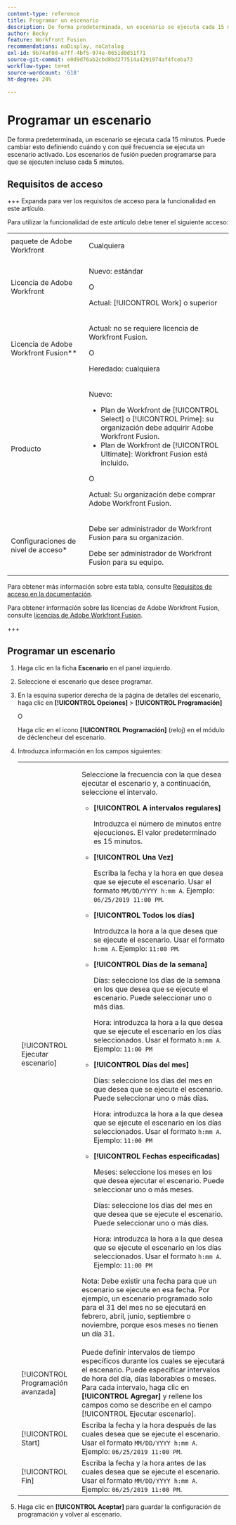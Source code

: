 ```yaml
---
content-type: reference
title: Programar un escenario
description: De forma predeterminada, un escenario se ejecuta cada 15 minutos. Puede cambiar esto definiendo cuándo y con qué frecuencia se ejecuta un escenario activado. Los escenarios de fusión pueden programarse para que se ejecuten incluso cada 5 minutos.
author: Becky
feature: Workfront Fusion
recommendations: noDisplay, noCatalog
exl-id: 9b74af0d-e7ff-4bf5-974e-0651d0d51f71
source-git-commit: e0d9d76ab2cbd8bd277514a4291974af4fceba73
workflow-type: tm+mt
source-wordcount: '618'
ht-degree: 24%

---
```


# Programar un escenario

De forma predeterminada, un escenario se ejecuta cada 15 minutos. Puede cambiar esto definiendo cuándo y con qué frecuencia se ejecuta un escenario activado. Los escenarios de fusión pueden programarse para que se ejecuten incluso cada 5 minutos.

## Requisitos de acceso

+++ Expanda para ver los requisitos de acceso para la funcionalidad en este artículo.

Para utilizar la funcionalidad de este artículo debe tener el siguiente acceso:

<table style="table-layout:auto">
 <col> 
 <col> 
 <tbody> 
  <tr> 
   <td role="rowheader">paquete de Adobe Workfront</td> 
   <td> <p>Cualquiera</p> </td> 
  </tr> 
  <tr data-mc-conditions=""> 
   <td role="rowheader">Licencia de Adobe Workfront</td> 
   <td> <p>Nuevo: estándar</p><p>O</p><p>Actual: [!UICONTROL Work] o superior</p> </td> 
  </tr> 
  <tr> 
   <td role="rowheader">Licencia de Adobe Workfront Fusion**</td> 
   <td>
   <p>Actual: no se requiere licencia de Workfront Fusion.</p>
   <p>O</p>
   <p>Heredado: cualquiera </p>
   </td> 
  </tr> 
  <tr> 
   <td role="rowheader">Producto</td> 
   <td>
   <p>Nuevo:</p> <ul><li>Plan de Workfront de [!UICONTROL Select] o [!UICONTROL Prime]: su organización debe adquirir Adobe Workfront Fusion.</li><li>Plan de Workfront de [!UICONTROL Ultimate]: Workfront Fusion está incluido.</li></ul>
   <p>O</p>
   <p>Actual: Su organización debe comprar Adobe Workfront Fusion.</p>
   </td> 
  </tr>
  <tr data-mc-conditions=""> 
   <td role="rowheader">Configuraciones de nivel de acceso*</td> 
   <td> 
     <p>Debe ser administrador de Workfront Fusion para su organización.</p>
     <p>Debe ser administrador de Workfront Fusion para su equipo.</p>
   </td> 
  </tr> 
   </td> 
  </tr> 
 </tbody> 
</table>

Para obtener más información sobre esta tabla, consulte [Requisitos de acceso en la documentación](/help/workfront-fusion/references/licenses-and-roles/access-level-requirements-in-documentation.md).

Para obtener información sobre las licencias de Adobe Workfront Fusion, consulte [licencias de Adobe Workfront Fusion](/help/workfront-fusion/set-up-and-manage-workfront-fusion/licensing-operations-overview/license-automation-vs-integration.md).

+++

## Programar un escenario

1. Haga clic en la ficha **Escenario** en el panel izquierdo.
1. Seleccione el escenario que desee programar.
1. En la esquina superior derecha de la página de detalles del escenario, haga clic en **[!UICONTROL Opciones]** > **[!UICONTROL Programación]**

   O

   Haga clic en el icono **[!UICONTROL Programación]** (reloj) en el módulo de déclencheur del escenario.

1. Introduzca información en los campos siguientes:

   <table style="table-layout:auto">   
    <col> 
    <col> 
    <tbody> 
     <tr> 
      <td role="rowheader">[!UICONTROL Ejecutar escenario]</td> 
      <td> <p>Seleccione la frecuencia con la que desea ejecutar el escenario y, a continuación, seleccione el intervalo.</p> 
       <ul> 
        <li> <p><strong>[!UICONTROL A intervalos regulares]</strong> </p> <p>Introduzca el número de minutos entre ejecuciones. El valor predeterminado es 15 minutos.</p> </li> 
        <li> <p><strong>[!UICONTROL Una Vez]</strong> </p> <p>Escriba la fecha y la hora en que desea que se ejecute el escenario. Usar el formato <code>MM/DD/YYYY h:mm A</code>. Ejemplo: <code>06/25/2019 11:00 PM</code>.</p> </li> 
        <li> <p><strong>[!UICONTROL Todos los días]</strong> </p> <p>Introduzca la hora a la que desea que se ejecute el escenario. Usar el formato <code>h:mm A</code>. Ejemplo: <code>11:00 PM</code>.</p> </li> 
        <li> <p><strong>[!UICONTROL Días de la semana]</strong> </p> <p>Días: seleccione los días de la semana en los que desea que se ejecute el escenario. Puede seleccionar uno o más días.</p> <p>Hora: introduzca la hora a la que desea que se ejecute el escenario en los días seleccionados. Usar el formato <code>h:mm A</code>. Ejemplo: <code>11:00 PM</code></p> </li> 
        <li> <p><strong>[!UICONTROL Días del mes]</strong> </p> <p>Días: seleccione los días del mes en que desea que se ejecute el escenario. Puede seleccionar uno o más días.</p> <p>Hora: introduzca la hora a la que desea que se ejecute el escenario en los días seleccionados. Usar el formato <code>h:mm A</code>. Ejemplo: <code>11:00 PM</code></p> </li> 
        <li> <p><strong>[!UICONTROL Fechas especificadas]</strong> </p> <p>Meses: seleccione los meses en los que desea ejecutar el escenario. Puede seleccionar uno o más meses.</p> <p>Días: seleccione los días del mes en que desea que se ejecute el escenario. Puede seleccionar uno o más días.</p> <p>Hora: introduzca la hora a la que desea que se ejecute el escenario en los días seleccionados. Usar el formato <code>h:mm A</code>. Ejemplo: <code>11:00 PM</code></p> </li> 
       </ul> <p>Nota: Debe existir una fecha para que un escenario se ejecute en esa fecha. Por ejemplo, un escenario programado solo para el 31 del mes no se ejecutará en febrero, abril, junio, septiembre o noviembre, porque esos meses no tienen un día 31.</p> </td> 
     </tr> 
     <tr> 
      <td role="rowheader">[!UICONTROL Programación avanzada]</td> 
      <td>Puede definir intervalos de tiempo específicos durante los cuales se ejecutará el escenario. Puede especificar intervalos de hora del día, días laborables o meses. Para cada intervalo, haga clic en <strong>[!UICONTROL Agregar]</strong> y rellene los campos como se describe en el campo [!UICONTROL Ejecutar escenario].</td> 
     </tr> 
     <tr> 
      <td role="rowheader">[!UICONTROL Start]</td> 
      <td>Escriba la fecha y la hora después de las cuales desea que se ejecute el escenario. Usar el formato <code>MM/DD/YYYY h:mm A</code>. Ejemplo: <code>06/25/2019 11:00 PM</code>.</td> 
     </tr> 
     <tr> 
      <td role="rowheader">[!UICONTROL Fin]</td> 
      <td>Escriba la fecha y la hora antes de las cuales desea que se ejecute el escenario. Usar el formato <code>MM/DD/YYYY h:mm A</code>. Ejemplo: <code>06/25/2019 11:00 PM</code>.</td> 
     </tr> 
    </tbody> 
   </table>

1. Haga clic en **[!UICONTROL Aceptar]** para guardar la configuración de programación y volver al escenario.
